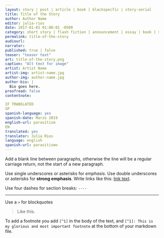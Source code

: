 ```yaml
---
layout: story | post | article | book | blackspecfic | story-serial
title: Title of the Story
author: Author Name
editor: julia-rios
date: 2017-01-01 01:00:01 -0500
category: short story | flash fiction | announcement | essay | book | serial
permalink: title-of-the-story
audiourl:
narrator:
published: true | false
teaser: "teaser text"
art: title-of-the-story.png
caption: "Alt text for image"
artist: Artist Name
artist-img: artist-name.jpg
author-img: author-name.jpg
author-bio: |
  Bio goes here.
proofread: false
contentnote:

IF TRANSLATED
SP
spanish-language: yes
spanish-date: Marzo 2019
english-url: parasitism
EN
translated: yes
translator: Julia Rios
language: english
spanish-url: parasitismo
---
```


Add a blank line between paragraphs, otherwise the line will be a regular carriage return, not the start of a new paragraph.

Use single underscores or asterisks for *emphasis*. Use double underscores or asterisks for **strong emphasis**. Write links like this: [link text](http://url.com).

Use four dashes for section breaks: `----`

----

Use a `>` for blockquotes

> Like this.

To add a footnote you add `[^1]` in the body of the text, and `[^1]: This is my glorious and most important footnote` at the bottom of your markdown file.
